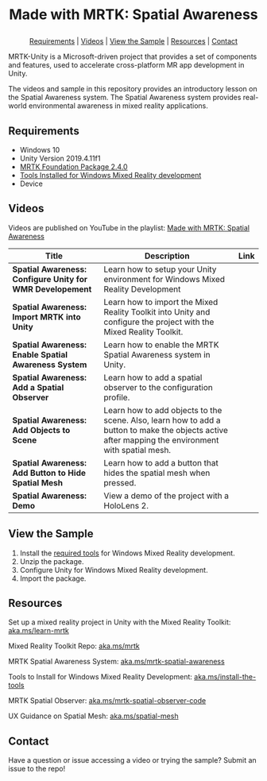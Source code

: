 # <p align="center">Made with MRTK: Spatial Awareness</p>
<p align="center">
  <a href="https://github.com/aprilspeight/mrtk-spatial-awareness/blob/master/README.md#requirements">Requirements</a> |
  <a href="https://github.com/aprilspeight/mrtk-spatial-awareness/blob/master/README.md#videos">Videos</a> |
  <a href="https://github.com/aprilspeight/mrtk-spatial-awareness/blob/master/README.md#view-the-sample">View the Sample</a> | 
  <a href="https://github.com/aprilspeight/mrtk-spatial-awareness/blob/master/README.md#resources">Resources</a> | 
  <a href="https://github.com/aprilspeight/mrtk-spatial-awareness/blob/master/README.md#contact">Contact</a>
</p>

MRTK-Unity is a Microsoft-driven project that provides a set of components and features, used to accelerate cross-platform MR app development in Unity.

The videos and sample in this repository provides an introductory lesson on the Spatial Awareness system. The Spatial Awareness system provides real-world environmental awareness in mixed reality applications.

## Requirements

- Windows 10
- Unity Version 2019.4.11f1
- [MRTK Foundation Package 2.4.0](https://github.com/microsoft/MixedRealityToolkit-Unity/releases/tag/v2.4.0)
- [Tools Installed for Windows Mixed Reality development](https://docs.microsoft.com/en-us/windows/mixed-reality/develop/install-the-tools?tabs=unity)
- Device

## Videos

Videos are published on YouTube in the playlist: [Made with MRTK: Spatial Awareness](https://www.youtube.com/c/vogueandcode)

|  Title |  Description |  Link |
|---|---|---|
| **Spatial Awareness: Configure Unity for WMR Developement**  | Learn how to setup your Unity environment for Windows Mixed Reality Development  |   |
| **Spatial Awareness: Import MRTK into Unity** |  Learn how to import the Mixed Reality Toolkit into Unity and configure the project with the Mixed Reality Toolkit. |   |
| **Spatial Awareness: Enable Spatial Awareness System**  | Learn how to enable the MRTK Spatial Awareness system in Unity.  |   |
| **Spatial Awareness: Add a Spatial Observer** | Learn how to add a spatial observer to the configuration profile.  |   |
| **Spatial Awareness: Add Objects to Scene**  | Learn how to add objects to the scene. Also, learn how to add a button to make the objects active after mapping the environment with spatial mesh.  |   |
| **Spatial Awareness: Add Button to Hide Spatial Mesh**  | Learn how to add a button that hides the spatial mesh when pressed.  |   |
| **Spatial Awareness: Demo**  |  View a demo of the project with a HoloLens 2. |   |

## View the Sample

1. Install the [required tools](https://aka.ms/install-the-tools) for Windows Mixed Reality development.
2. Unzip the package.
3. Configure Unity for Windows Mixed Reality development.
4. Import the package.

## Resources

Set up a mixed reality project in Unity with the Mixed Reality Toolkit: [aka.ms/learn-mrtk](https://aka.ms/learn-mrtk)

Mixed Reality Toolkit Repo: [aka.ms/mrtk](https://aka.ms/mrtk)

MRTK Spatial Awareness System: [aka.ms/mrtk-spatial-awareness](https://aka.ms/mrtk-spatial-awareness)

Tools to Install for Windows Mixed Reality Development: [aka.ms/install-the-tools](https://aka.ms/install-the-tools)

MRTK Spatial Observer: [aka.ms/mrtk-spatial-observer-code](https://aka.ms/mrtk-spatial-observer-code)

UX Guidance on Spatial Mesh: [aka.ms/spatial-mesh](https://aka.ms/spatial-mesh)

## Contact

Have a question or issue accessing a video or trying the sample? Submit an issue to the repo!
